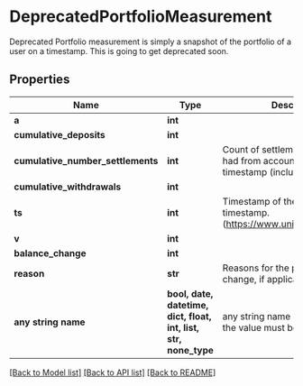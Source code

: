 # DeprecatedPortfolioMeasurement

Deprecated Portfolio measurement is simply a snapshot of the portfolio of a user on a timestamp.  This is going to get deprecated soon.

## Properties
Name | Type | Description | Notes
------------ | ------------- | ------------- | -------------
**a** | **int** |  | 
**cumulative_deposits** | **int** |  | 
**cumulative_number_settlements** | **int** | Count of settlements member has had from account creation to timestamp (inclusive) | 
**cumulative_withdrawals** | **int** |  | 
**ts** | **int** | Timestamp of the read in UNIX timestamp. (https://www.unixtimestamp.com/) | 
**v** | **int** |  | 
**balance_change** | **int** |  | [optional] 
**reason** | **str** | Reasons for the portfolio value change, if applicable | [optional] 
**any string name** | **bool, date, datetime, dict, float, int, list, str, none_type** | any string name can be used but the value must be the correct type | [optional]

[[Back to Model list]](../README.md#documentation-for-models) [[Back to API list]](../README.md#documentation-for-api-endpoints) [[Back to README]](../README.md)


